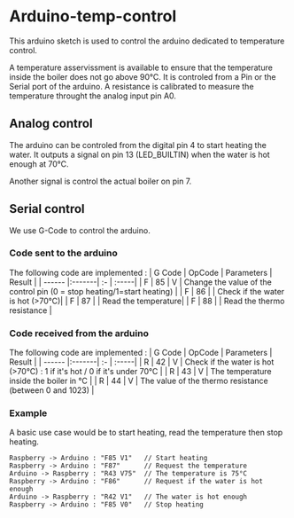 # Arduino-temp-control

This arduino sketch is used to control the arduino dedicated to temperature control.

A temperature asservissment is available to ensure that the temperature inside the boiler does not go above 90°C.
It is controled from a Pin or the Serial port of the arduino. A resistance is calibrated to measure the temperature throught the analog input pin A0. 

## Analog control

The arduino can be controled from the digital pin 4 to start heating the water. It outputs a signal on pin 13 (LED_BUILTIN) when the water is hot enough at 70°C. 

Another signal is control the actual boiler on pin 7.

## Serial control

We use G-Code to control the arduino. 

### Code sent to the arduino

The following code are implemented :
| G Code | OpCode | Parameters | Result  |
| ------ |:-------| :- | :-----|
| F      | 85     | V | Change the value of the control pin (0 = stop heating/1=start heating)  |
| F      | 86     | | Check if the water is hot (>70°C)|
| F      | 87     | | Read the temperature|
| F      | 88     | | Read the thermo resistance |

### Code received from the arduino

The following code are implemented :
| G Code | OpCode | Parameters | Result  |
| ------ |:-------| :- | :-----|
| R      | 42     | V | Check if the water is hot (>70°C) : 1 if it's hot / 0 if it's under 70°C |
| R      | 43     | V | The temperature inside the boiler in °C |
| R      | 44     | V | The value of the thermo resistance (between 0 and 1023) |

### Example

A basic use case would be to start heating, read the temperature then stop heating.
```
Raspberry -> Arduino : "F85 V1"   // Start heating
Raspberry -> Arduino : "F87"      // Request the temperature
Arduino -> Raspberry : "R43 V75"  // The temperature is 75°C
Raspberry -> Arduino : "F86"      // Request if the water is hot enough
Arduino -> Raspberry : "R42 V1"   // The water is hot enough
Raspberry -> Arduino : "F85 V0"   // Stop heating
```